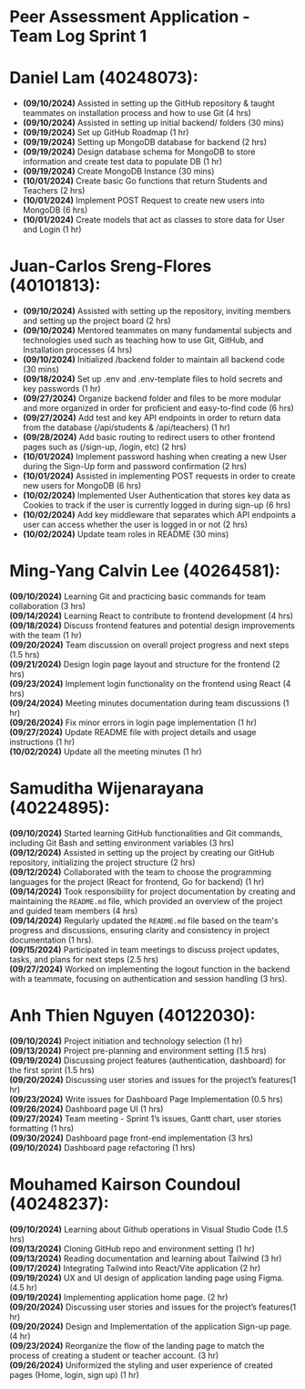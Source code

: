 # Peer Assessment Application \- Team Log Sprint 1

# Daniel Lam (40248073):

- **(09/10/2024)** Assisted in setting up the GitHub repository & taught teammates on installation process and how to use Git (4 hrs)  
- **(09/10/2024)** Assisted in setting up initial backend/ folders (30 mins)  
- **(09/19/2024)** Set up GitHub Roadmap (1 hr)  
- **(09/19/2024)** Setting up MongoDB database for backend (2 hrs)  
- **(09/19/2024)** Design database schema for MongoDB to store information and create test data to populate DB (1 hr)  
- **(09/19/2024)** Create MongoDB Instance (30 mins)  
- **(10/01/2024)** Create basic Go functions that return Students and Teachers (2 hrs)  
- **(10/01/2024)** Implement POST Request to create new users into MongoDB (6 hrs)  
- **(10/01/2024)** Create models that act as classes to store data for User and Login (1 hr)

# Juan-Carlos Sreng-Flores (40101813):

- **(09/10/2024)** Assisted with setting up the repository, inviting members and setting up the project board (2 hrs)  
- **(09/10/2024)** Mentored teammates on many fundamental subjects and technologies used such as teaching how to use Git, GitHub, and Installation processes (4 hrs)  
- **(09/10/2024)** Initialized /backend folder to maintain all backend code (30 mins)  
- **(09/18/2024)** Set up .env and .env-template files to hold secrets and key passwords (1 hr)  
- **(09/27/2024)** Organize backend folder and files to be more modular and more organized in order for proficient and easy-to-find code (6 hrs)  
- **(09/27/2024)** Add test and key API endpoints in order to return data from the database (/api/students & /api/teachers) (1 hr)  
- **(09/28/2024)** Add basic routing to redirect users to other frontend pages such as (/sign-up, /login, etc) (2 hrs)  
- **(10/01/2024)** Implement password hashing when creating a new User during the Sign-Up form and password confirmation (2 hrs)  
- **(10/01/2024)** Assisted in implementing POST requests in order to create new users for MongoDB (6 hrs)  
- **(10/02/2024)** Implemented User Authentication that stores key data as Cookies to track if the user is currently logged in during sign-up (6 hrs)  
- **(10/02/2024)** Add key middleware that separates which API endpoints a user can access whether the user is logged in or not (2 hrs)  
- **(10/02/2024)** Update team roles in README (30 mins)

# Ming-Yang Calvin Lee (40264581):

**(09/10/2024)** Learning Git and practicing basic commands for team collaboration (3 hrs)  
**(09/14/2024)** Learning React to contribute to frontend development (4 hrs)  
**(09/18/2024)** Discuss frontend features and potential design improvements with the team (1 hr)  
**(09/20/2024)** Team discussion on overall project progress and next steps (1.5 hrs)  
**(09/21/2024)** Design login page layout and structure for the frontend (2 hrs)  
**(09/23/2024)** Implement login functionality on the frontend using React (4 hrs)  
**(09/24/2024)** Meeting minutes documentation during team discussions (1 hr)  
**(09/26/2024)** Fix minor errors in login page implementation (1 hr)  
**(09/27/2024)** Update README file with project details and usage instructions (1 hr)  
**(10/02/2024)** Update all the meeting minutes (1 hr)

# Samuditha Wijenarayana (40224895):

**(09/10/2024)** Started learning GitHub functionalities and Git commands, including Git Bash and setting environment variables (3 hrs)   
**(09/12/2024)** Assisted in setting up the project by creating our GitHub repository, initializing the project structure (2 hrs)  
**(09/12/2024)** Collaborated with the team to choose the programming languages for the project (React for frontend, Go for backend) (1 hr)  
**(09/14/2024)** Took responsibility for project documentation by creating and maintaining the `README.md` file, which provided an overview of the project and guided team members (4 hrs)  
**(09/14/2024)** Regularly updated the `README.md` file based on the team's progress and discussions, ensuring clarity and consistency in project documentation (1 hrs).  
**(09/15/2024)** Participated in team meetings to discuss project updates, tasks, and plans for next steps (2.5 hrs)  
**(09/27/2024)** Worked on implementing the logout function in the backend with a teammate, focusing on authentication and session handling (3 hrs).

# Anh Thien Nguyen (40122030):

**(09/10/2024)** Project initiation and technology selection (1 hr)  
**(09/13/2024)** Project pre-planning and  environment setting  (1.5 hrs)  
**(09/19/2024)** Discussing project features (authentication, dashboard) for the first sprint (1.5 hrs)  
**(09/20/2024)** Discussing user stories and issues for the project’s features(1 hr)  
**(09/23/2024)** Write issues for Dashboard Page Implementation  (0.5 hrs)  
**(09/26/2024)** Dashboard page UI (1 hrs)  
**(09/27/2024)** Team meeting \- Sprint 1’s issues, Gantt chart, user stories formatting (1 hrs)  
**(09/30/2024)** Dashboard page front-end implementation (3 hrs)  
**(09/10/2024)** Dashboard page refactoring (1 hrs)

# Mouhamed Kairson Coundoul (40248237):

**(09/10/2024)** Learning about Github operations in Visual Studio Code (1.5 hrs)  
**(09/13/2024)** Cloning GitHub repo and environment setting  (1 hr)  
**(09/13/2024)** Reading documentation and learning about Tailwind (3 hr)  
**(09/17/2024)** Integrating Tailwind into React/Vite application (2 hr)  
**(09/19/2024)** UX and UI design of application landing page using Figma. (4.5 hr)  
**(09/19/2024)** Implementing application home page. (2 hr)  
**(09/20/2024)** Discussing user stories and issues for the project’s features(1 hr)  
**(09/20/2024)** Design and Implementation of the application Sign-up page. (4 hr)  
**(09/23/2024)** Reorganize the flow of the landing page to match the process of creating a student or teacher account. (3 hr)  
**(09/26/2024)** Uniformized the styling and user experience of created pages (Home, login, sign up) (1 hr)

